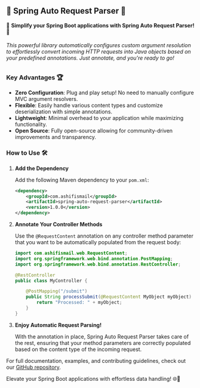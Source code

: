 ## 🚀 Spring Auto Request Parser 🚀

🌟 **Simplify your Spring Boot applications with Spring Auto Request Parser!** 🌟

###### This powerful library automatically configures custom argument resolution to effortlessly convert incoming HTTP requests into Java objects based on your predefined annotations. Just annotate, and you're ready to go!

### Key Advantages 🏆

- **Zero Configuration**: Plug and play setup! No need to manually configure MVC argument resolvers.
- **Flexible**: Easily handle various content types and customize deserialization with simple annotations.
- **Lightweight**: Minimal overhead to your application while maximizing functionality.
- **Open Source**: Fully open-source allowing for community-driven improvements and transparency.

### How to Use 🛠️

1. **Add the Dependency**

   Add the following Maven dependency to your `pom.xml`:

   ```xml
   <dependency>
       <groupId>com.ashifismail</groupId>
       <artifactId>spring-auto-request-parser</artifactId>
       <version>1.0.0</version>
   </dependency>
   ```

2. **Annotate Your Controller Methods**

   Use the `@RequestContent` annotation on any controller method parameter that you want to be automatically populated from the request body:

   ```java
   import com.ashifismail.web.RequestContent;
   import org.springframework.web.bind.annotation.PostMapping;
   import org.springframework.web.bind.annotation.RestController;

   @RestController
   public class MyController {

       @PostMapping("/submit")
       public String processSubmit(@RequestContent MyObject myObject) {
           return "Processed: " + myObject;
       }
   }
   ```

3. **Enjoy Automatic Request Parsing!**

   With the annotation in place, Spring Auto Request Parser takes care of the rest, ensuring that your method parameters are correctly populated based on the content type of the incoming request.

For full documentation, examples, and contributing guidelines, check out our [GitHub repository](#).

Elevate your Spring Boot applications with effortless data handling! 🌐🚀
